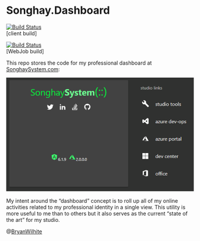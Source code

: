 # Songhay.Dashboard

[![Build Status](https://songhay.visualstudio.com/SonghaySystem/_apis/build/status/songhay-system-dashboard-yaml-build)](https://songhay.visualstudio.com/SonghaySystem/_build/latest?definitionId=14)
<br />[client build]

[![Build Status](https://songhay.visualstudio.com/SonghaySystem/_apis/build/status/songhay-system-job-dashboard-yaml-build)](https://songhay.visualstudio.com/SonghaySystem/_build/latest?definitionId=15)
<br />[WebJob build]

This repo stores the code for my professional dashboard at [SonghaySystem.com](http://songhaysystem.com):

![dash](./images/dash.png)

My intent around the “dashboard” concept is to roll up all of my online activities related to my professional identity in a single view. This utility is more useful to me than to others but it also serves as the current “state of the art” for my studio.

@[BryanWilhite](https://twitter.com/bryanwilhite)